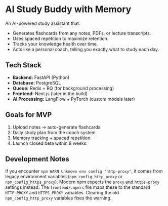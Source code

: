 ﻿# AI Study Buddy with Memory

An AI-powered study assistant that:
- Generates flashcards from any notes, PDFs, or lecture transcripts.
- Uses spaced repetition to maximize retention.
- Tracks your knowledge health over time.
- Acts like a personal coach, telling you exactly what to study each day.

## Tech Stack
- **Backend:** FastAPI (Python)
- **Database:** PostgreSQL
- **Queue:** Redis + RQ (for background processing)
- **Frontend:** Next.js (later in the build)
- **AI Processing:** LangFlow + PyTorch (custom models later)

## Goals for MVP
1. Upload notes → auto-generate flashcards.
2. Daily study plan from the coach system.
3. Memory tracking + spaced repetition.
4. Launch closed beta within 8 weeks.

## Development Notes

If you encounter `npm WARN Unknown env config "http-proxy"`, it comes from legacy
environment variables (`npm_config_http_proxy` or `npm_config_https_proxy`).
Modern npm expects the `proxy` and `https-proxy` settings instead. The
`frontend/.npmrc` file maps these to the standard `HTTP_PROXY` and `HTTPS_PROXY`
variables. Clearing the old `npm_config_http_proxy` variables fixes the warning.
